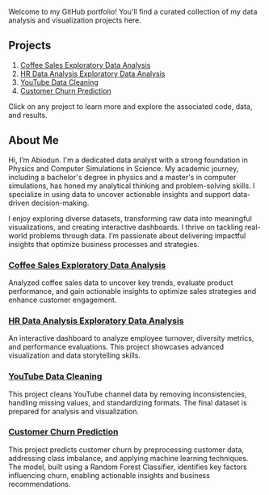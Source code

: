 



Welcome to my GitHub portfolio! You'll find a curated collection of my data analysis and visualization projects here.


## Projects


1. [Coffee Sales Exploratory Data Analysis](https://github.com/abiodunadedokun/Coffee-Sales-EDA)
2. [HR Data Analysis Exploratory Data Analysis](https://github.com/abiodunadedokun/HR-Data-Analysis)
3. [YouTube Data Cleaning](https://github.com/abiodunadedokun/youtube_data_cleaning)
4. [Customer Churn Prediction](https://github.com/abiodunadedokun/customer-churn-prediction)

Click on any project to learn more and explore the associated code, data, and results.

## About Me

Hi, I’m Abiodun. I'm a dedicated data analyst with a strong foundation in Physics and Computer Simulations in Science. My academic journey, including a bachelor's degree in physics and a master's in computer simulations, has honed my analytical thinking and problem-solving skills. I specialize in using data to uncover actionable insights and support data-driven decision-making.

I enjoy exploring diverse datasets, transforming raw data into meaningful visualizations, and creating interactive dashboards. I thrive on tackling real-world problems through data. I’m passionate about delivering impactful insights that optimize business processes and strategies.


### [Coffee Sales Exploratory Data Analysis](https://github.com/abiodunadedokun/Coffee-Sales-EDA)
Analyzed coffee sales data to uncover key trends, evaluate product performance, and gain actionable insights to optimize sales strategies and enhance customer engagement.

### [HR Data Analysis Exploratory Data Analysis](https://github.com/abiodunadedokun/HR-Data-Analysis)
An interactive dashboard to analyze employee turnover, diversity metrics, and performance evaluations. This project showcases advanced visualization and data storytelling skills.

### [YouTube Data Cleaning](https://github.com/abiodunadedokun/youtube_data_cleaning)
This project cleans YouTube channel data by removing inconsistencies, handling missing values, and standardizing formats. The final dataset is prepared for analysis and visualization.

### [Customer Churn Prediction](https://github.com/abiodunadedokun/customer-churn-prediction)
This project predicts customer churn by preprocessing customer data, addressing class imbalance, and applying machine learning techniques. The model, built using a Random Forest Classifier, identifies key factors influencing churn, enabling actionable insights and business recommendations.










